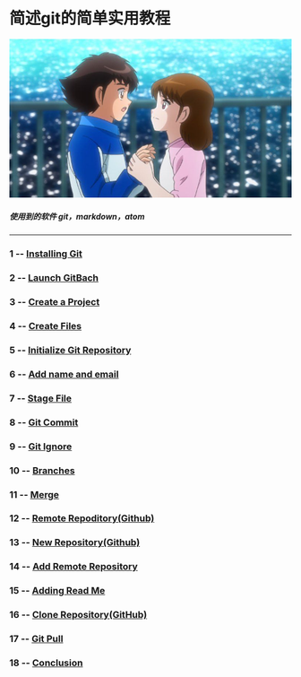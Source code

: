 # 简述git的简单实用教程

![image](https://github.com/Clash-of-Clanser/Git-tutorial/blob/master/Photos/082e3172-93f5-4d47-a79c-0b5a17fa82ea.jpg)

##### 使用到的软件  git，markdown，atom

-------------------------------------



### 1 -- [Installing Git](https://github.com/Clash-of-Clanser/Git-tutorial/tree/master/1%20--%20Installing%20Git)
### 2 -- [Launch GitBach](https://github.com/Clash-of-Clanser/Git-tutorial/tree/master/2%20--%20Launch%20GitBach)
### 3 -- [Create  a Project](https://github.com/Clash-of-Clanser/Git-tutorial/tree/master/3%20--%20Create%20%20a%20Project)
### 4 -- [Create Files](https://github.com/Clash-of-Clanser/Git-tutorial/tree/master/4%20--%20Create%20Files)
### 5 -- [Initialize Git Repository](https://github.com/Clash-of-Clanser/Git-tutorial/tree/master/5%20--%20Initialize%20Git%20Repository)
### 6 -- [Add name and email](https://github.com/Clash-of-Clanser/Git-tutorial/tree/master/6%20--%20Add%20name%20and%20email)
### 7 -- [Stage File](https://github.com/Clash-of-Clanser/Git-tutorial/tree/master/7%20--%20Stage%20File)
### 8 -- [Git Commit](https://github.com/Clash-of-Clanser/Git-tutorial/tree/master/8%20--%20Git%20Commit)
### 9 -- [Git Ignore](https://github.com/Clash-of-Clanser/Git-tutorial/tree/master/9%20--%20Git%20Ignore)
### 10 -- [Branches](https://github.com/Clash-of-Clanser/Git-tutorial/tree/master/10%20--%20Branches)
### 11 -- [Merge](https://github.com/Clash-of-Clanser/Git-tutorial/tree/master/11%20--%20Merge)
### 12 -- [Remote Repoditory(Github)](https://github.com/Clash-of-Clanser/Git-tutorial/tree/master/12%20--%20Remote%20Repoditory(Github))
### 13 -- [New Repository(Github)](https://github.com/Clash-of-Clanser/Git-tutorial/tree/master/13%20--%20New%20Repository(Github))
### 14 -- [Add Remote Repository](https://github.com/Clash-of-Clanser/Git-tutorial/tree/master/14%20--%20Add%20Remote%20Repository)
### 15 -- [Adding Read Me](https://github.com/Clash-of-Clanser/Git-tutorial/tree/master/15%20--%20Adding%20Read%20Me)
### 16 -- [Clone Repository(GitHub)](https://github.com/Clash-of-Clanser/Git-tutorial/tree/master/16%20--%20Clone%20Repository(GitHub))
### 17 -- [Git Pull](https://github.com/Clash-of-Clanser/Git-tutorial/tree/master/17%20--%20Git%20Pull)
### 18 -- [Conclusion](https://github.com/Clash-of-Clanser/Git-tutorial/tree/master/18%20--%20Conclusion)
